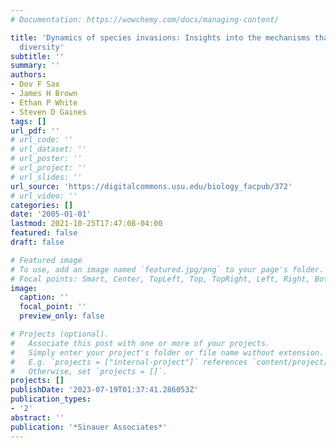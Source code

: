 ```yaml
---
# Documentation: https://wowchemy.com/docs/managing-content/

title: 'Dynamics of species invasions: Insights into the mechanisms that limit species
  diversity'
subtitle: ''
summary: ''
authors:
- Dov F Sax
- James H Brown
- Ethan P White
- Steven D Gaines
tags: []
url_pdf: ''
# url_code: ''
# url_dataset: ''
# url_poster: ''
# url_project: ''
# url_slides: ''
url_source: 'https://digitalcommons.usu.edu/biology_facpub/372'
# url_video: ''
categories: []
date: '2005-01-01'
lastmod: 2021-10-25T17:47:08-04:00
featured: false
draft: false

# Featured image
# To use, add an image named `featured.jpg/png` to your page's folder.
# Focal points: Smart, Center, TopLeft, Top, TopRight, Left, Right, BottomLeft, Bottom, BottomRight.
image:
  caption: ''
  focal_point: ''
  preview_only: false

# Projects (optional).
#   Associate this post with one or more of your projects.
#   Simply enter your project's folder or file name without extension.
#   E.g. `projects = ["internal-project"]` references `content/project/deep-learning/index.md`.
#   Otherwise, set `projects = []`.
projects: []
publishDate: '2023-07-19T01:37:41.286053Z'
publication_types:
- '2'
abstract: ''
publication: '*Sinauer Associates*'
---
```

